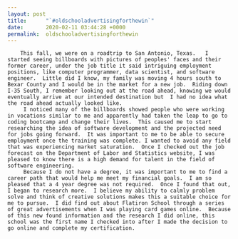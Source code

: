 ```yaml
---
layout: post
title:      "`#oldschooladvertisingforthewin`"
date:       2020-02-11 03:44:28 +0000
permalink:  oldschooladvertisingforthewin
---
```


		This fall, we were on a roadtrip to San Antonio, Texas.   I started seeing billboards with pictures of peoples' faces and their former career, under the job title it said intriguing employment positions, like computer programmer, data scientist, and software engineer.  Little did I know, my family was moving 4 hours south to Bexar County and I would be in the market for a new job.  Riding down I-35 South, I remember looking out at the road ahead, knowing we would eventually arrive at our intended destination but  I had no idea what the road ahead actually looked like. 
		 I noticed many of the billboards showed people who were working in vocations similar to me and apparently had taken the leap to go to coding bootcamp and change their lives.  This caused me to start researching the idea of software development and the projected need for jobs going forward.  It was important to me to be able to secure employment once the training was complete. I wanted to avoid any field that was experiencing market saturation.  Once I checked out the job forecast on the Department of Labor and Statistics website, I was pleased to know there is a high demand for talent in the field of software engineering.  
		 Because I do not have a degree, it was important to me to find a career path that would help me meet my financial goals.  I am so pleased that a 4 year degree was not required.  Once I found that out, I began to research more.  I believe my ability to calmly problem solve and think of creative solutions makes this a suitable choice for me to pursue.  I did find out about Flatiron School through a series of great advertisements when I was playing card games online.  Because of this new found information and the research I did online, this school was the first name I checked into after I made the decision to go online and complete my certification. 
		 
		 
